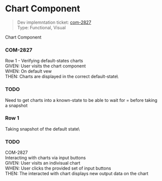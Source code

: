 # Chart Component 
> Dev implemntation ticket: [com-2827](https://everfi.atlassian.net/browse/com-2827)  
Type: Functional, Visual    

<!-- include: cypress/integration/blacksmith/chart.js -->

Chart Component

### COM-2827

Row 1 - Verifying  default-states charts\
GIVEN: User visits the chart component\
WHEN: On default vew\
THEN: Charts are displayed in the correct default-state\

### TODO

Need to get charts into a known-state
to be able to wait for = before taking a snapshot

### Row 1

Taking snapshot of the default state\

### TODO

COM-2827\
Interacting with charts via input buttons\
GIVEN: User visits an indivisual chart\
WHEN: User clicks the provided set of input buttons\
THEN: The interacted with chart displays new output data on the chart

<!-- /include: cypress/integration/blacksmith/chart.js -->